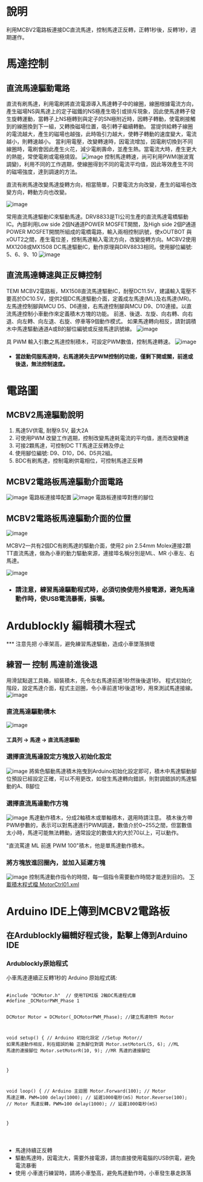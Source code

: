 # 說明

 利用MCBV2電路板連接DC直流馬達，控制馬達正反轉，正轉1秒後，反轉1秒，週期運作。

# 馬達控制
## 直流馬達驅動電路
直流有刷馬達，利用電刷將直流電源導入馬達轉子中的線圈，線圈根據電流方向，產生磁場NS與馬達上的定子磁鐵的NS極產生吸引或排斥現象，因此使馬達轉子發生旋轉運動，當轉子上NS極轉到與定子的SN極附近時，因轉子轉動，使電刷接觸到的線圈換到下一組，又轉換磁場位置，吸引轉子繼續轉動。
當提供給轉子線圈的電流越大，產生的磁場也越強，此時吸引力越大，使轉子轉動的速度變大，電流越小，則轉速越小。
當利用電壓，改變轉速時，因電流增加，因電刷切換到不同線圈時，電刷會因此產生火花，減少電刷壽命，並產生熱。當電流大時，產生更大的熱能，常使電刷或電極燒毀。
![image](image/motorPWM.png)
控制馬達轉速，尚可利用PWM(脈波寬調變)，利用不同的工作週期，使線圈得到不同的電流平均值，因此等效產生不同的磁場強度，達到調速的方法。

直流有刷馬達改變馬達旋轉方向，相當簡單，只要電流方向改變，產生的磁場也改變方向，轉動方向也改變。

![image](image/motorDriver.png)

常用直流馬達驅動IC來驅動馬達。DRV8833是TI公司生產的直流馬達電橋驅動IC。內部利用Low side 2個N通道POWER MOSFET開關，及High side 2個P通道POWER MOSFET開關所組成的電橋電路，輸入兩相控制訊號，使xOUTBOT 與xOUT2之間，產生電位差，控制馬達輸入電流方向，改變旋轉方向。MCBV2使用MX1208或MX1508 DC馬達驅動IC，動作原理與DRV8833相同。使用腳位編號: 5、6、9、10
![image](image/MotorTrueTable.png)
## 直流馬達轉速與正反轉控制
TEMI MCBV2電路板，MX1508直流馬達驅動IC，耐壓DC11.5V，建議輸入電壓不要高於DC10.5V，提供2個DC馬達驅動介面，定義成左馬達(ML)及右馬達(MR)。左馬達控制腳與MCU D5、D6連接，右馬達控制腳與MCU D9、D10連接。以直流馬達控制小車動作來定義積木方塊的功能。
前進、後退、左旋、向右轉、向右退、向左轉、向左退、右旋、停車等9個動作模式。
如果馬達轉向相反，請對調積木中馬達驅動通道A或B的腳位編號或反接馬達訊號線。
![image](image/motor00.png)
 
 具 PWM 輸入引數之馬達控制積木，可設定PWM數值，控制馬達轉速。
![image](image/motor01.png)

* #### 當啟動伺服馬達時，右馬達將失去PWM控制的功能，僅剩下開或關，前進或後退，無法控制速度。


# 電路圖

## MCBV2馬達驅動說明

1. 馬達5V供電, 耐壓9.5V, 最大2A
2. 可使用PWM 改變工作週期，控制改變馬達耗電流的平均值，進而改變轉速
3. 可接2顆馬達，可控制DC TT馬達正反轉及停止
4. 使用腳位編號: D9、D10，D6、D5共2組。
5. BDC有刷馬達，控制電刷供電相位，可控制馬達正反轉

## MCBV2電路板馬達驅動介面電路
![image](image/mcbv2_02.png)
電路板連接埠配置
![image](image/mcbv2_03.png)
電路板連接埠對應的腳位

## MCBV2電路板馬達驅動介面的位置
![image](image/mcbv2_SCH02.png)

MCBV2一共有2個DC有刷馬達的驅動介面，使用2 pin 2.54mm Molex連接2顆TT直流馬達，做為小車的動力驅動來源，連接埠名稱分別是ML、MR 小車左、右馬達。

![image](image/MotorCtrl01A.png)


* ### 請注意，練習馬達驅動程式時，必須切換使用外接電源，避免馬達動作時，使USB電流暴衝，損壞。
# Ardublockly 編輯積木程式

*** 注意先把 小車架高，避免練習馬達驅動，造成小車墜落損壞

## 練習一 控制 馬達前進後退
用滑鼠點選工具箱，組裝積木，先令左右馬達前進1秒然後後退1秒。
程式初始化階段，設定馬達介面，程式主迴圈，令小車前進1秒後退1秒，用來測試馬達接線。
![image](image/MotorCtrl01.png)
### 直流馬達驅動積木

![image](image/motor3.png)
#### 工具列 -> 馬達 -> 直流馬達驅動

### 選擇直流馬達設定方塊放入初始化設定
![image](image/motor4.png)
將紫色驅動馬達積木拖曳到Arduino初始化設定即可，積木中馬達驅動腳位預設已經設定正確，可以不用更改，如發生馬達轉向錯誤，則對調錯誤的馬達驅動的A、B腳位

### 選擇直流馬達動作方塊
![image](image/motor5.png)
馬達動作積木，分成2軸積木或單軸積木，選用時請注意。
積木後方帶PWM參數的，表示可以對馬達進行PWM調速，數值介於0~255之間，但當數值太小時，馬達可能無法轉動，通常設定的數值大約大於70以上，可以動作。

"直流罵達 ML 前進 PWM 100"積木，他是單馬達動作積木。

### 將方塊放進回圈內，並加入延遲方塊
![image](image/motor6.png)
控制馬達動作指令的時間，每一個指令需要動作時間才能達到目的。
<a href="MotorCtrl01.xml">下載積木程式檔 MotorCtrl01.xml</a>

# Arduino IDE上傳到MCBV2電路板

## 在Ardublockly編輯好程式後，點擊上傳到Arduino IDE

### Ardublockly原始程式

<p>  小車馬達連續正反轉1秒的 Arduino 原始程式碼:</p>
<pre><code>
#include "DCMotor.h"  // 使用TEMI版 2軸DC馬達程式庫
#define _DCMotorPWM_Phase 1

DCMotor Motor = DCMotor(_DCMotorPWM_Phase); //建立馬達物件 Motor

void setup() { // Arduino 初始化設定
      //Setup Motor// 如果馬達動作相反，則在錯誤的軸 正負腳位對調
    Motor.setMotorL(5, 6);  //ML 馬達的連接腳位
    Motor.setMotorR(10, 9); //MR 馬達的連接腳位

}

void loop() { // Arduino 主迴圈
  	Motor.Forward(100);  //  Motor  馬達正轉，PWM=100
  delay(1000);           //  延遲1000毫秒(mS)
  	Motor.Reverse(100);  //  Motor  馬達反轉，PWM=100
  delay(1000);           //  延遲1000毫秒(mS)

}

</code></pre>

* 馬達持續正反轉
* 驅動馬達時，因電流大，需要外接電源，請勿直接使用電腦的USB供電，避免電流暴衝
* 使用 小車進行練習時，請將小車墊高，避免馬達動作時，小車發生暴走跌落
